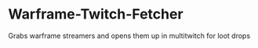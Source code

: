 # Warframe-Twitch-Fetcher
Grabs warframe streamers and opens them up in multitwitch for loot drops




























